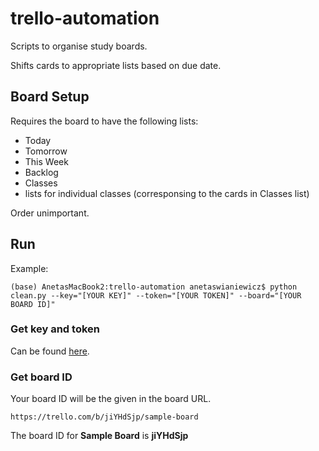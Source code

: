 # trello-automation
Scripts to organise study boards.

Shifts cards to appropriate lists based on due date.

## Board Setup
Requires the board to have the following lists:
- Today
- Tomorrow
- This Week
- Backlog
- Classes
- lists for individual classes (corresponsing to the cards in Classes list)

Order unimportant.

## Run
Example:
```console
(base) AnetasMacBook2:trello-automation anetaswianiewicz$ python clean.py --key="[YOUR KEY]" --token="[YOUR TOKEN]" --board="[YOUR BOARD ID]"
```
### Get key and token
Can be found <a href="https://trello.com/app-key">here</a>.
### Get board ID
Your board ID will be the given in the board URL. 
```
https://trello.com/b/jiYHdSjp/sample-board
```
The board ID for <b>Sample Board</b> is <b>jiYHdSjp</b>
